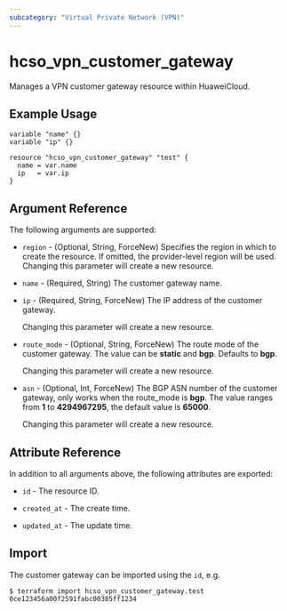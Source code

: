```yaml
---
subcategory: "Virtual Private Network (VPN)"
---
```


# hcso_vpn_customer_gateway

Manages a VPN customer gateway resource within HuaweiCloud.

## Example Usage

```hcl
variable "name" {}
variable "ip" {}

resource "hcso_vpn_customer_gateway" "test" {
  name = var.name
  ip   = var.ip
}
```

## Argument Reference

The following arguments are supported:

* `region` - (Optional, String, ForceNew) Specifies the region in which to create the resource.
  If omitted, the provider-level region will be used. Changing this parameter will create a new resource.

* `name` - (Required, String) The customer gateway name.

* `ip` - (Required, String, ForceNew) The IP address of the customer gateway.

  Changing this parameter will create a new resource.

* `route_mode` - (Optional, String, ForceNew) The route mode of the customer gateway. The value can be **static** and **bgp**.
  Defaults to **bgp**.

  Changing this parameter will create a new resource.

* `asn` - (Optional, Int, ForceNew) The BGP ASN number of the customer gateway, only works when the route_mode is
  **bgp**. The value ranges from **1** to **4294967295**, the default value is **65000**.

  Changing this parameter will create a new resource.

## Attribute Reference

In addition to all arguments above, the following attributes are exported:

* `id` - The resource ID.

* `created_at` - The create time.

* `updated_at` - The update time.

## Import

The customer gateway can be imported using the `id`, e.g.

```
$ terraform import hcso_vpn_customer_gateway.test 0ce123456a00f2591fabc00385ff1234
```

